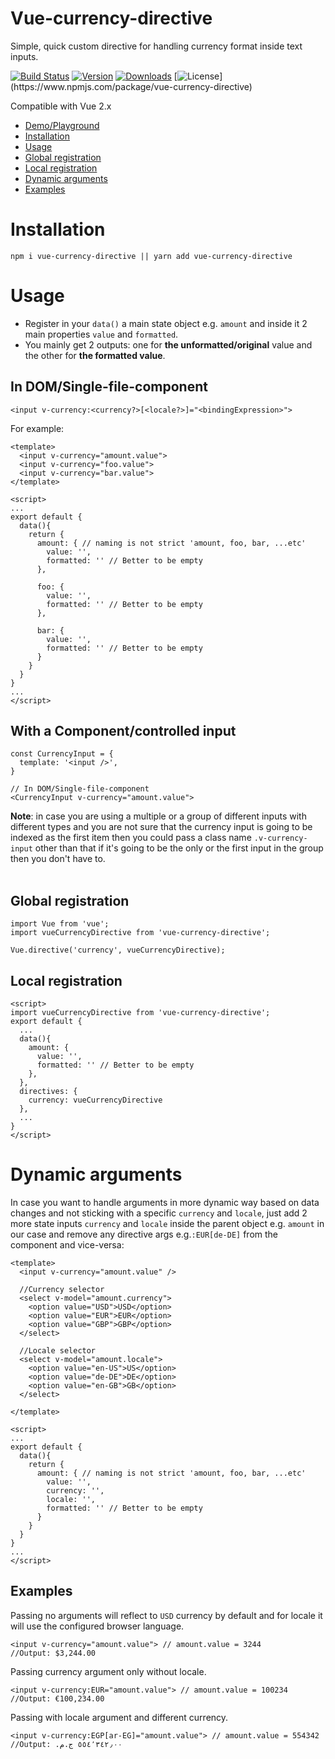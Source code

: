 # Vue-currency-directive
Simple, quick custom directive for handling currency format inside text inputs.

[![Build Status](https://travis-ci.org/mahmoudZakaria90/vue-currency-directive.svg?branch=master)](https://travis-ci.com/mahmoudZakaria90/vue-currency-directive)
[![Version](https://img.shields.io/npm/v/vue-currency-directive.svg)](https://www.npmjs.com/package/vue-currency-directive)
[![Downloads](https://img.shields.io/npm/dm/vue-currency-directive.svg)](https://npmcharts.com/compare/vue-currency-directive)
[![License](https://img.shields.io/npm/l/vue-currency-directive.svg?)](https://www.npmjs.com/package/vue-currency-directive)

Compatible with Vue 2.x
- <a href="https://jsfiddle.net/Zak90/sxd9j3uL/46/" target="_blank">Demo/Playground</a>
- <a href="#installation">Installation</a>
- <a href="#usage">Usage</a>
- <a href="#global-registration">Global registration</a>
- <a href="#local-registration">Local registration</a>
- <a href="#dynamic-arguments">Dynamic arguments</a>
- <a href="#examples">Examples</a>

# Installation
`npm i vue-currency-directive || yarn add vue-currency-directive`

# Usage
- Register in your `data()` a main state object e.g. `amount` and inside it 2 main properties `value` and `formatted`.<br />
- You mainly get 2 outputs: one for **the unformatted/original** value and the other for **the formatted value**.

## In DOM/Single-file-component
`<input v-currency:<currency?>[<locale?>]="<bindingExpression>">`

For example:
```
<template>
  <input v-currency="amount.value">
  <input v-currency="foo.value">
  <input v-currency="bar.value">
</template>

<script>
...
export default {
  data(){
    return {
      amount: { // naming is not strict 'amount, foo, bar, ...etc'
        value: '', 
        formatted: '' // Better to be empty
      }, 

      foo: {
        value: '',
        formatted: '' // Better to be empty
      },

      bar: {
        value: '',
        formatted: '' // Better to be empty
      }
    }
  }
}
...
</script>
```
## With a Component/controlled input
```
const CurrencyInput = {
  template: '<input />',
}

// In DOM/Single-file-component
<CurrencyInput v-currency="amount.value">
```
**Note**: in case you are using a multiple or a group of different inputs with different types and you are not sure that the currency input is going to be indexed as the first item then you could pass a class name `.v-currency-input` other than that if it's going to be the only or the first input in the group then you don't have to.<br><br>

## Global registration
```
import Vue from 'vue';
import vueCurrencyDirective from 'vue-currency-directive';

Vue.directive('currency', vueCurrencyDirective);
```

## Local registration
```
<script>
import vueCurrencyDirective from 'vue-currency-directive';
export default {
  ...
  data(){
    amount: {
      value: '', 
      formatted: '' // Better to be empty
    }, 
  },
  directives: {
    currency: vueCurrencyDirective
  },
  ...
}
</script>

```
# Dynamic arguments
In case you want to handle arguments in more dynamic way based on data changes and not sticking with a specific `currency` and `locale`, just add 2 more state inputs `currency` and `locale` inside the parent object e.g. `amount` in our case and remove any directive args e.g.`:EUR[de-DE]` from the component and vice-versa:
```
<template>
  <input v-currency="amount.value" />

  //Currency selector
  <select v-model="amount.currency">
    <option value="USD">USD</option>
    <option value="EUR">EUR</option>
    <option value="GBP">GBP</option>
  </select>

  //Locale selector
  <select v-model="amount.locale">
    <option value="en-US">US</option>
    <option value="de-DE">DE</option>
    <option value="en-GB">GB</option>
  </select>
  
</template>

<script>
...
export default {
  data(){
    return {
      amount: { // naming is not strict 'amount, foo, bar, ...etc'
        value: '', 
        currency: '',
        locale: '',
        formatted: '' // Better to be empty
      }
    }
  }
}
...
</script>
```

## Examples
Passing no arguments will reflect to `USD` currency by default and for locale it will use the configured browser language.  
```
<input v-currency="amount.value"> // amount.value = 3244
//Output: $3,244.00
```

Passing currency argument only without locale.  
```
<input v-currency:EUR="amount.value"> // amount.value = 100234
//Output: €100,234.00
```

Passing with locale argument and different currency.  
```
<input v-currency:EGP[ar-EG]="amount.value"> // amount.value = 554342
//Output: ٥٥٤٬٣٤٢٫٠٠ ج.م.‏ 
```